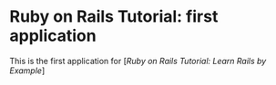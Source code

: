 # Ruby on Rails Tutorial: first application 

This is the first application for [*Ruby on Rails Tutorial: Learn Rails by Example*] 

